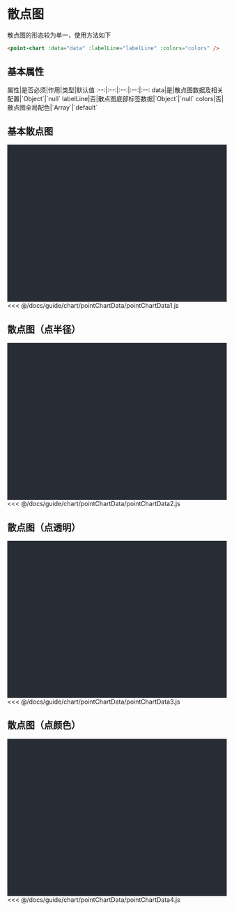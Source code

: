 # 散点图
散点图的形态较为单一，使用方法如下

```html
<point-chart :data="data" :labelLine="labelLine" :colors="colors" />
```
<click-to-copy :info="pointChartTag" />

## 基本属性

<full-width-table>
属性|是否必须|作用|类型|默认值
:--:|:--:|:--:|:--:|:--:
data|是|散点图数据及相关配置|`Object`|`null`
labelLine|否|散点图底部标签数据|`Object`|`null`
colors|否|散点图全局配色|`Array`|`default`
</full-width-table>

## 基本散点图
<div class="chart-container">
  <point-chart :data="pointChartData1" :labelLine="labelLine" :colors="colors" class="chart" />
</div>

<fold-box>
<<< @/docs/guide/chart/pointChartData/pointChartData1.js
</fold-box>

## 散点图（点半径）
<div class="chart-container">
  <point-chart :data="pointChartData2" :labelLine="labelLine" :colors="colors" class="chart" />
</div>

<fold-box>
<<< @/docs/guide/chart/pointChartData/pointChartData2.js
</fold-box>

## 散点图（点透明）
<div class="chart-container">
  <point-chart :data="pointChartData3" :labelLine="labelLine" :colors="colors" class="chart" />
</div>

<fold-box>
<<< @/docs/guide/chart/pointChartData/pointChartData3.js
</fold-box>

## 散点图（点颜色）
<div class="chart-container">
  <point-chart :data="pointChartData4" :labelLine="labelLine" :colors="colors" class="chart" />
</div>

<fold-box>
<<< @/docs/guide/chart/pointChartData/pointChartData4.js
</fold-box>

<script>
import pointChartData from './chartData/pointChartData'

export default {
  data () {
    return {
      ...pointChartData,

      labelLine: {
        data: ['标签1'],
        color: ['#3de7c9'],
        type: 'rectangle'
      },
      colors: ''
    }
  }
}
</script>

<style lang="less">
.chart-container {
  position: relative;
  height: 300px;
  background-color: #282c34;
  padding: 30px;
  overflow: hidden;

  .chart {
    position: absolute;
    height: 300px;
    width: 400px;
    left: 50%;
    top: 50%;
    transform: translate(-50%, -50%);
  }
}
</style>